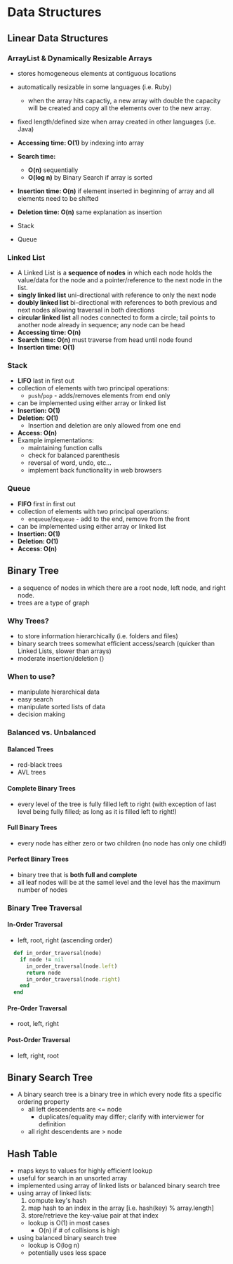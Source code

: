 # Data Structures

## Linear Data Structures

### ArrayList & Dynamically Resizable Arrays
* stores homogeneous elements at contiguous locations
* automatically resizable in some languages (i.e. Ruby)
  * when the array hits capactiy, a new array with double the capacity will be created and copy all the elements over to the new array.
* fixed length/defined size when array created in other languages (i.e. Java)
* **Accessing time: O(1)** by indexing into array
* **Search time:** 
  * **O(n)** sequentially
  * **O(log n)** by Binary Search if array is sorted
* **Insertion time: O(n)** if element inserted in beginning of array and all elements need to be shifted
* **Deletion time: O(n)** same explanation as insertion

* Stack
* Queue

### Linked List
* A Linked List is a **sequence of nodes** in which each node holds the value/data for the node and a pointer/reference to the next node in the list. 
* **singly linked list** uni-directional with reference to only the next node
* **doubly linked list** bi-directional with references to both previous and next nodes allowing traversal in both directions
* **circular linked list** all nodes connected to form a circle; tail points to another node already in sequence; any node can be head
* **Accessing time: O(n)**
* **Search time: O(n)** must traverse from head until node found
* **Insertion time: O(1)**

### Stack
* **LIFO** last in first out
* collection of elements with two principal operations: 
  * `push`/`pop` - adds/removes elements from end only
* can be implemented using either array or linked list
* **Insertion: O(1)**
* **Deletion: O(1)**
  * Insertion and deletion are only allowed from one end
* **Access: O(n)**
* Example implementations: 
  * maintaining function calls
  * check for balanced parenthesis
  * reversal of word, undo, etc...
  * implement back functionality in web browsers

### Queue
* **FIFO** first in first out
* collection of elements with two principal operations:
  * `enqueue`/`dequeue` - add to the end, remove from the front
* can be implemented using either array or linked list
* **Insertion: O(1)**
* **Deletion: O(1)**
* **Access: O(n)**


## Binary Tree
* a sequence of nodes in which there are a root node, left node, and right node.
* trees are a type of graph

### Why Trees?
* to store information hierarchically (i.e. folders and files)
* binary search trees somewhat efficient access/search (quicker than Linked Lists, slower than arrays)
* moderate insertion/deletion ()

### When to use?
* manipulate hierarchical data
* easy search
* manipulate sorted lists of data
* decision making

### Balanced vs. Unbalanced
#### Balanced Trees
* red-black trees
* AVL trees

#### Complete Binary Trees
* every level of the tree is fully filled left to right (with exception of last level being fully filled; as long as it is filled left to right!)

#### Full Binary Trees
* every node has either zero or two children (no node has only one child!)

#### Perfect Binary Trees
* binary tree that is **both full and complete**
* all leaf nodes will be at the samel level and the level has the maximum number of nodes

### Binary Tree Traversal

#### In-Order Traversal
* left, root, right (ascending order)

``` ruby 
  def in_order_traversal(node)
    if node != nil
      in_order_traversal(node.left)
      return node
      in_order_traversal(node.right)
    end
  end

```

#### Pre-Order Traversal
* root, left, right

#### Post-Order Traversal
* left, right, root

## Binary Search Tree
* A binary search tree is a binary tree in which every node fits a specific ordering property
  * all left descendents are <= node
    * duplicates/equality may differ; clarify with interviewer for definition
  * all right descendents are > node

## Hash Table
* maps keys to values for highly efficient lookup
* useful for search in an unsorted array
* implemented using array of linked lists or balanced binary search tree
* using array of linked lists:
  1. compute key's hash
  2. map hash to an index in the array [i.e. hash(key) % array.length]
  3. store/retrieve the key-value pair at that index
  * lookup is O(1) in most cases
    * O(n) if # of collisions is high
* using balanced binary search tree
  * lookup is O(log n)
  * potentially uses less space